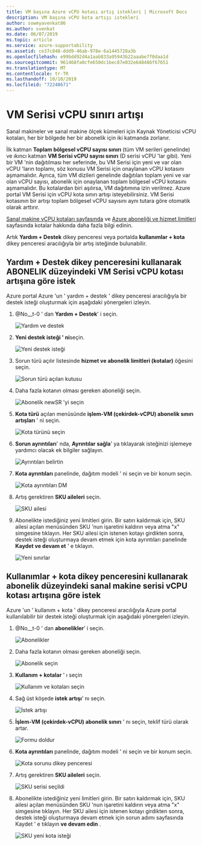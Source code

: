 ```yaml
---
title: VM başına Azure vCPU kotası artış istekleri | Microsoft Docs
description: VM başına vCPU kota artışı istekleri
author: sowmyavenkat86
ms.author: svenkat
ms.date: 06/07/2019
ms.topic: article
ms.service: azure-supportability
ms.assetid: ce37c848-ddd9-46ab-978e-6a1445728a3b
ms.openlocfilehash: e99bdd92d4a1aab833a95943b22aaabe7f0daa1d
ms.sourcegitcommit: 961468fa0cfe650dc1bec87e032e648486f67651
ms.translationtype: MT
ms.contentlocale: tr-TR
ms.lasthandoff: 10/10/2019
ms.locfileid: "72248671"
---
```

# <a name="vm-series-vcpu-limit-increase"></a>VM Serisi vCPU sınırı artışı

Sanal makineler ve sanal makine ölçek kümeleri için Kaynak Yöneticisi vCPU kotaları, her bir bölgede her bir abonelik için iki katmanda zorlanır. 

İlk katman **Toplam bölgesel vCPU sayısı sınırı** (tüm VM serileri genelinde) ve ıkıncı katman **VM Serisi vCPU sayısı sınırı** (D serisi vCPU 'lar gibi). Yeni bir VM 'nin dağıtılması her seferinde, bu VM Serisi için yeni ve var olan vCPU 'ların toplamı, söz konusu VM Serisi için onaylanan vCPU kotasını aşmamalıdır. Ayrıca, tüm VM dizileri genelinde dağıtılan toplam yeni ve var olan vCPU sayısı, abonelik için onaylanan toplam bölgesel vCPU kotasını aşmamalıdır. Bu kotalardan biri aşılırsa, VM dağıtımına izin verilmez.
Azure portal VM Serisi için vCPU kota sınırı artışı isteyebilirsiniz. VM Serisi kotasının bir artışı toplam bölgesel vCPU sayısını aynı tutara göre otomatik olarak arttırır. 

[Sanal makine vCPU kotaları sayfasında](https://docs.microsoft.com/azure/virtual-machines/windows/quotas) ve [Azure aboneliği ve hizmet limitleri](https://aka.ms/quotalimits) sayfasında kotalar hakkında daha fazla bilgi edinin. 

Artık **Yardım + Destek** dikey penceresi veya portalda **kullanımlar + kota** dikey penceresi aracılığıyla bir artış isteğinde bulunabilir. 

## <a name="request-per-vm-series-vcpu-quota-increase-at-subscription-level-using-the-help--support-blade"></a>**Yardım + Destek** dikey penceresini kullanarak ABONELIK düzeyindeki VM Serisi vCPU kotası artışına göre istek

Azure portal Azure 'un ' yardım + destek ' dikey penceresi aracılığıyla bir destek isteği oluşturmak için aşağıdaki yönergeleri izleyin. 

1. @No__t-0 ' dan **Yardım + Destek**' i seçin.

   ![Yardım ve destek](./media/resource-manager-core-quotas-request/helpsupport.png)
 
2.  **Yeni destek isteği ' ni**seçin. 

     ![Yeni destek isteği](./media/resource-manager-core-quotas-request/newsupportrequest.png)

3. Sorun türü açılır listesinde **hizmet ve abonelik limitleri (kotalar)** öğesini seçin.

   ![Sorun türü açılan kutusu](./media/resource-manager-core-quotas-request/issuetypedropdown.png)

4. Daha fazla kotanın olması gereken aboneliği seçin.

   ![Abonelik newSR 'yi seçin](./media/resource-manager-core-quotas-request/select-subscription-sr.png)
   
5. **Kota türü** açılan menüsünde **işlem-VM (çekirdek-vCPU) abonelik sınırı artışları** ' ni seçin. 

   ![Kota türünü seçin](./media/resource-manager-core-quotas-request/select-quota-type.png)

6. **Sorun ayrıntıları**' nda, **Ayrıntılar sağla**' ya tıklayarak isteğinizi işlemeye yardımcı olacak ek bilgiler sağlayın.

   ![Ayrıntıları belirtin](./media/resource-manager-core-quotas-request/provide-details.png)

7. **Kota ayrıntıları** panelinde, dağıtım modeli ' ni seçin ve bir konum seçin.

   ![Kota ayrıntıları DM](./media/resource-manager-core-quotas-request/quota-details.png)

8. Artış gerektiren **SKU aileleri** seçin. 

   ![SKU ailesi](./media/resource-manager-core-quotas-request/sku-family.png)

9. Abonelikte istediğiniz yeni limitleri girin. Bir satırı kaldırmak için, SKU ailesi açılan menüsünden SKU 'nun işaretini kaldırın veya atma "x" simgesine tıklayın. Her SKU ailesi için istenen kotayı girdikten sonra, destek isteği oluşturmaya devam etmek için kota ayrıntıları panelinde **Kaydet ve devam et** ' e tıklayın.

   ![Yeni sınırlar](./media/resource-manager-core-quotas-request/new-limits.png)


## <a name="request-per-vm-series-vcpu-quota-increase-at-subscription-level-using-usages--quota-blade"></a>**Kullanımlar + kota** dikey penceresini kullanarak abonelik düzeyindeki sanal makine serisi vCPU kotası artışına göre istek

Azure 'un ' kullanım + kota ' dikey penceresi aracılığıyla Azure portal kullanılabilir bir destek isteği oluşturmak için aşağıdaki yönergeleri izleyin. 

1. @No__t-0 ' dan **abonelikler**' i seçin.

   ![Abonelikler](./media/resource-manager-core-quotas-request/subscriptions.png)

2. Daha fazla kotanın olması gereken aboneliği seçin.

   ![Abonelik seçin](./media/resource-manager-core-quotas-request/select-subscription.png)

3. **Kullanım + kotalar** ' ı seçin

   ![Kullanım ve kotaları seçin](./media/resource-manager-core-quotas-request/select-usage-quotas.png)

4. Sağ üst köşede **istek artışı**' nı seçin.

   ![İstek artışı](./media/resource-manager-core-quotas-request/request-increase.png)

5. **İşlem-VM (çekirdek-vCPU) abonelik sınırı** ' nı seçin, teklif türü olarak artar. 

   ![Formu doldur](./media/resource-manager-core-quotas-request/select-quota-type.png)
   
6. **Kota ayrıntıları** panelinde, dağıtım modeli ' ni seçin ve bir konum seçin.

   ![Kota sorunu dikey penceresi](./media/resource-manager-core-quotas-request/quota-details.png)

7. Artış gerektiren **SKU aileleri** seçin.

   ![SKU serisi seçildi](./media/resource-manager-core-quotas-request/sku-family.png)

8. Abonelikte istediğiniz yeni limitleri girin. Bir satırı kaldırmak için, SKU ailesi açılan menüsünden SKU 'nun işaretini kaldırın veya atma "x" simgesine tıklayın. Her SKU ailesi için istenen kotayı girdikten sonra, destek isteği oluşturmaya devam etmek için sorun adımı sayfasında Kaydet ' e tıklayın **ve devam edin** .

   ![SKU yeni kota isteği](./media/resource-manager-core-quotas-request/new-limits.png)
 
